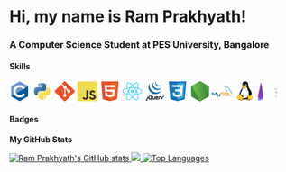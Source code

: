 # Hi, my name is Ram Prakhyath!
### A Computer Science Student at PES University, Bangalore

#### Skills

<p align="left">
    <a href="https://docs.microsoft.com/en-us/cpp/?view=msvc-170" target="_blank" rel="noreferrer"><img src="./icons/c-original.svg" width="36" height="36" alt="C" /></a>
    <a href="https://www.python.org/" target="_blank" rel="noreferrer"><img src="./icons/python-original.svg" width="36" height="36" alt="Python" /></a>
    <a href="https://git-scm.com/" target="_blank" rel="noreferrer"><img src="./icons/git-original.svg" width="36" height="36" alt="Git" /></a>
    <a href="https://developer.mozilla.org/en-US/docs/Web/JavaScript" target="_blank" rel="noreferrer"><img src="./icons/javascript-original.svg" width="36" height="36" alt="JavaScript" /></a>
    <a href="https://developer.mozilla.org/en-US/docs/Glossary/HTML5" target="_blank" rel="noreferrer"><img src="./icons/html5-original.svg" width="36" height="36" alt="HTML5" /></a>
    <a href="https://reactjs.org/" target="_blank" rel="noreferrer"><img src="./icons/react-original.svg" width="36" height="36" alt="React" /></a>
    <a href="https://jquery.com/" target="_blank" rel="noreferrer"><img src="./icons/jquery-original.svg" width="36" height="36" alt="JQuery" /></a>
    <a href="https://www.w3.org/TR/CSS/#css" target="_blank" rel="noreferrer"><img src="./icons/css3-original.svg" width="36" height="36" alt="CSS3" /></a>
    <a href="https://nodejs.org/en/" target="_blank" rel="noreferrer"><img src="./icons/nodejs-original.svg" width="36" height="36" alt="NodeJS" /></a>
    <a href="https://www.mysql.com/" target="_blank" rel="noreferrer"><img src="./icons/mysql-original.svg" width="36" height="36" alt="MySQL" /></a>
    <a href="https://www.linux.org" target="_blank" rel="noreferrer"><img src="./icons/linux-original.svg" width="36" height="36" alt="Linux" /></a>
    <a href="https://www.endeavouros.com" target="_blank" rel="noreferrer"><img src="./icons/endeavouros.svg" width="36" height="36" alt="EndeavourOS" /></a>
</p>

#### Badges

<b>My GitHub Stats</b>

<a href="http://www.github.com/RamPrakhyath05">
    <img src="https://github-readme-stats.vercel.app/api?username=RamPrakhyath05&show_icons=true&hide=&count_private=true&title_color=0891b2&text_color=ffffff&icon_color=0891b2&bg_color=1c1917&hide_border=true&show_icons=true" alt="Ram Prakhyath's GitHub stats" />
</a>

<a href="http://www.github.com/RamPrakhyath05">
    <img src="https://github-readme-streak-stats.herokuapp.com/?user=RamPrakhyath05&stroke=ffffff&background=1c1917&ring=0891b2&fire=0891b2&currStreakNum=ffffff&currStreakLabel=0891b2&sideNums=ffffff&sideLabels=ffffff&dates=ffffff&hide_border=true" />
</a>

<a href="https://github.com/RamPrakhyath05" align="left">
    <img src="https://github-readme-stats.vercel.app/api/top-langs/?username=littleblack111&langs_count=10&title_color=0891b2&text_color=ffffff&icon_color=0891b2&bg_color=1c1917&hide_border=true&locale=en&custom_title=Top%20%Languages" alt="Top Languages" />
</a>
